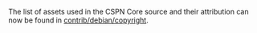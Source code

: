 The list of assets used in the CSPN Core source and their attribution can now be found in [contrib/debian/copyright](../contrib/debian/copyright).
